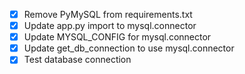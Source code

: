 - [x] Remove PyMySQL from requirements.txt
- [x] Update app.py import to mysql.connector
- [x] Update MYSQL_CONFIG for mysql.connector
- [x] Update get_db_connection to use mysql.connector
- [x] Test database connection
